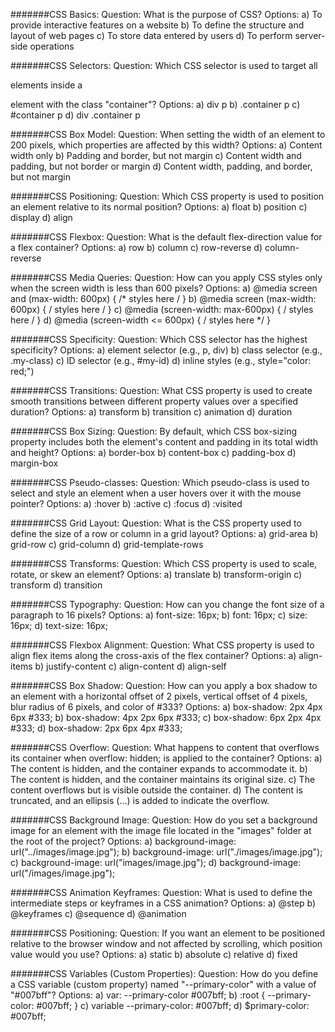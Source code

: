 #######CSS Basics:
Question: What is the purpose of CSS?
Options:
a) To provide interactive features on a website
b) To define the structure and layout of web pages
c) To store data entered by users
d) To perform server-side operations

#######CSS Selectors:
Question: Which CSS selector is used to target all <p> elements inside a <div> element with the class "container"?
Options:
a) div p
b) .container p
c) #container p
d) div .container p

#######CSS Box Model:
Question: When setting the width of an element to 200 pixels, which properties are affected by this width?
Options:
a) Content width only
b) Padding and border, but not margin
c) Content width and padding, but not border or margin
d) Content width, padding, and border, but not margin

#######CSS Positioning:
Question: Which CSS property is used to position an element relative to its normal position?
Options:
a) float
b) position
c) display
d) align

#######CSS Flexbox:
Question: What is the default flex-direction value for a flex container?
Options:
a) row
b) column
c) row-reverse
d) column-reverse

#######CSS Media Queries:
Question: How can you apply CSS styles only when the screen width is less than 600 pixels?
Options:
a) @media screen and (max-width: 600px) { /* styles here / }
b) @media screen (max-width: 600px) { / styles here / }
c) @media (screen-width: max-600px) { / styles here / }
d) @media (screen-width <= 600px) { / styles here */ }

#######CSS Specificity:
Question: Which CSS selector has the highest specificity?
Options:
a) element selector (e.g., p, div)
b) class selector (e.g., .my-class)
c) ID selector (e.g., #my-id)
d) inline styles (e.g., style="color: red;")

#######CSS Transitions:
Question: What CSS property is used to create smooth transitions between different property values over a specified duration?
Options:
a) transform
b) transition
c) animation
d) duration

#######CSS Box Sizing:
Question: By default, which CSS box-sizing property includes both the element's content and padding in its total width and height?
Options:
a) border-box
b) content-box
c) padding-box
d) margin-box

#######CSS Pseudo-classes:
Question: Which pseudo-class is used to select and style an element when a user hovers over it with the mouse pointer?
Options:
a) :hover
b) :active
c) :focus
d) :visited

#######CSS Grid Layout:
Question: What is the CSS property used to define the size of a row or column in a grid layout?
Options:
a) grid-area
b) grid-row
c) grid-column
d) grid-template-rows

#######CSS Transforms:
Question: Which CSS property is used to scale, rotate, or skew an element?
Options:
a) translate
b) transform-origin
c) transform
d) transition

#######CSS Typography:
Question: How can you change the font size of a paragraph to 16 pixels?
Options:
a) font-size: 16px;
b) font: 16px;
c) size: 16px;
d) text-size: 16px;

#######CSS Flexbox Alignment:
Question: What CSS property is used to align flex items along the cross-axis of the flex container?
Options:
a) align-items
b) justify-content
c) align-content
d) align-self

#######CSS Box Shadow:
Question: How can you apply a box shadow to an element with a horizontal offset of 2 pixels, vertical offset of 4 pixels, blur radius of 6 pixels, and color of #333?
Options:
a) box-shadow: 2px 4px 6px #333;
b) box-shadow: 4px 2px 6px #333;
c) box-shadow: 6px 2px 4px #333;
d) box-shadow: 2px 6px 4px #333;

#######CSS Overflow:
Question: What happens to content that overflows its container when overflow: hidden; is applied to the container?
Options:
a) The content is hidden, and the container expands to accommodate it.
b) The content is hidden, and the container maintains its original size.
c) The content overflows but is visible outside the container.
d) The content is truncated, and an ellipsis (...) is added to indicate the overflow.

#######CSS Background Image:
Question: How do you set a background image for an element with the image file located in the "images" folder at the root of the project?
Options:
a) background-image: url("../images/image.jpg");
b) background-image: url("./images/image.jpg");
c) background-image: url("images/image.jpg");
d) background-image: url("/images/image.jpg");

#######CSS Animation Keyframes:
Question: What is used to define the intermediate steps or keyframes in a CSS animation?
Options:
a) @step
b) @keyframes
c) @sequence
d) @animation

#######CSS Positioning:
Question: If you want an element to be positioned relative to the browser window and not affected by scrolling, which position value would you use?
Options:
a) static
b) absolute
c) relative
d) fixed

#######CSS Variables (Custom Properties):
Question: How do you define a CSS variable (custom property) named "--primary-color" with a value of "#007bff"?
Options:
a) var: --primary-color #007bff;
b) :root { --primary-color: #007bff; }
c) variable --primary-color: #007bff;
d) $primary-color: #007bff;
